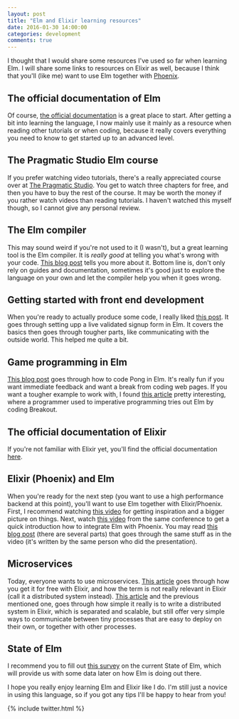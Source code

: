 ```yaml
---
layout: post
title: "Elm and Elixir learning resources"
date: 2016-01-30 14:00:00
categories: development
comments: true
---
```


I thought that I would share some resources I've used so far when learning Elm. I will share some links to resources on Elixir as well, because I think that you'll (like me) want to use Elm together with [Phoenix][phoenix].

## The official documentation of Elm
Of course, [the official documentation][official-doc] is a great place to start. After getting a bit into learning the language, I now mainly use it mainly as a resource when reading other tutorials or when coding, because it really covers everything you need to know to get started up to an advanced level.

## The Pragmatic Studio Elm course
If you prefer watching video tutorials, there's a really appreciated course over at [The Pragmatic Studio][pragmatic-studio]. You get to watch three chapters for free, and then you have to buy the rest of the course. It may be worth the money if you rather watch videos than reading tutorials. I haven't watched this myself though, so I cannot give any personal review.

## The Elm compiler
This may sound weird if you're not used to it (I wasn't), but a great learning tool is the Elm compiler. It is *really good* at telling you what's wrong with your code. [This blog post][compiler-blog] tells you more about it. Bottom line is, don't only rely on guides and documentation, sometimes it's good just to explore the language on your own and let the compiler help you when it goes wrong.

## Getting started with front end development
When you're ready to actually produce some code, I really liked [this post][live-signup-form]. It goes through setting upp a live validated signup form in Elm. It covers the basics then goes through tougher parts, like communicating with the outside world. This helped me quite a bit.

## Game programming in Elm
[This blog post][making-pong] goes through how to code Pong in Elm. It's really fun if you want immediate feedback and want a break from coding web pages. If you want a tougher example to work with, I found [this article][elm-breakout] pretty interesting, where a programmer used to imperative programming tries out Elm by coding Breakout.

## The official documentation of Elixir
If you're not familiar with Elixir yet, you'll find the official documentation [here][elixir-doc].

## Elixir (Phoenix) and Elm
When you're ready for the next step (you want to use a high performance backend at this point), you'll want to use Elm together with Elixir/Phoenix. First, I recommend watching [this video][elixir-should-take-over-the-world] for getting inspiration and a bigger picture on things. Next, watch [this video][phoenix-with-elm-youtube] from the same conference to get a quick introduction how to integrate Elm with Phoenix. You may read [this blog post][phoenix-with-elm-blog] (there are several parts) that goes through the same stuff as in the video (it's written by the same person who did the presentation).

## Microservices
Today, everyone wants to use microservices. [This article][elixir-microservices] goes through how you get it for free with Elixir, and how the term is not really relevant in Elixir (call it a distributed system instead). [This article][elixir-umbrella] and the previous mentioned one, goes through how simple it really is to write a distributed system in Elixir, which is separated and scalable, but still offer very simple ways to communicate between tiny processes that are easy to deploy on their own, or together with other processes.

## State of Elm
I recommend you to fill out [this survey][state-of-elm] on the current State of Elm, which will provide us with some data later on how Elm is doing out there.

I hope you really enjoy learning Elm and Elixir like I do. I'm still just a novice in using this language, so if you got any tips I'll be happy to hear from you!

{% include twitter.html %}

[phoenix]: http://www.phoenixframework.org/
[frp-wikipedia]: https://en.wikipedia.org/wiki/Functional_reactive_programming
[frp-elm]: http://elm-lang.org/guide/reactivity
[official-doc]: http://elm-lang.org/docs
[pragmatic-studio]: https://pragmaticstudio.com/elm
[compiler-blog]: http://elm-lang.org/blog/compiler-errors-for-humans
[live-signup-form]: http://tech.noredink.com/post/129641182738/building-a-live-validated-signup-form-in-elm
[making-pong]: http://elm-lang.org/blog/making-pong
[elm-breakout]: https://github.com/Dobiasd/articles/blob/master/switching_from_imperative_to_functional_programming_with_games_in_Elm.md
[elixir-doc]: http://elixir-lang.org/
[phoenix-with-elm-youtube]: https://www.youtube.com/watch?v=MgFDZx1LmOE
[phoenix-with-elm-blog]: http://www.cultivatehq.com/posts/phoenix-elm-1/
[elixir-microservices]: http://blog.plataformatec.com.br/2015/06/elixir-in-times-of-microservices/
[elixir-should-take-over-the-world]: https://www.youtube.com/watch?v=X25xOhntr6s
[elixir-umbrella]: http://elixir-lang.org/getting-started/mix-otp/dependencies-and-umbrella-apps.html
[state-of-elm]: https://elm.brianthicks.com/state-of-elm/2016/survey/